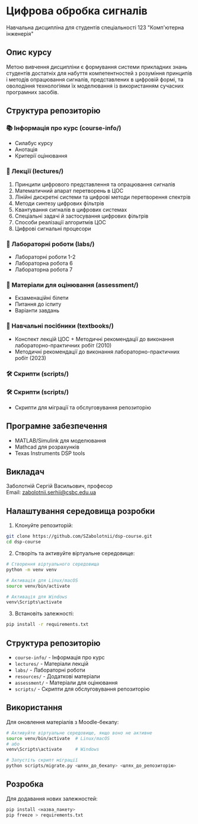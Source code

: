 # Цифрова обробка сигналів

Навчальна дисципліна для студентів спеціальності 123 "Комп'ютерна інженерія"

## Опис курсу

Метою вивчення дисципліни є формування системи прикладних знань студентів достатніх для набуття компетентностей з розуміння принципів і методів опрацювання сигналів, представлених в цифровій формі, та оволодіння технологіями їх моделювання із використанням сучасних програмних засобів.

## Структура репозиторію

### 📚 Інформація про курс (course-info/)
- Силабус курсу
- Анотація
- Критерії оцінювання

### 📖 Лекції (lectures/)
1. Принципи цифрового представлення та опрацювання сигналів
2. Математичний апарат перетворень в ЦОС
3. Лінійні дискретні системи та цифрові методи перетворення спектрів
4. Методи синтезу цифрових фільтрів
5. Квантування сигналів в цифрових системах
6. Спеціальні задачі й застосування цифрових фільтрів
7. Способи реалізації алгоритмів ЦОС
8. Цифрові сигнальні процесори

### 🔬 Лабораторні роботи (labs/)
- Лабораторні роботи 1-2
- Лабораторна робота 6
- Лабораторна робота 7

### 📝 Матеріали для оцінювання (assessment/)
- Екзаменаційні білети
- Питання до іспиту
- Варіанти завдань

### 📖 Навчальні посібники (textbooks/)
- Конспект лекцій ЦОС + Методичні рекомендації до виконання лабораторно-практичних робіт (2010)
- Методичні рекомендації до виконання лабораторно-практичних робіт (2023)

### 🛠 Скрипти (scripts/)

### 🛠 Скрипти (scripts/)
- Скрипти для міграції та обслуговування репозиторію

## Програмне забезпечення

- MATLAB/Simulink для моделювання
- Mathcad для розрахунків
- Texas Instruments DSP tools

## Викладач

Заболотній Сергій Васильович, професор  
Email: zabolotnii.serhii@csbc.edu.ua


## Налаштування середовища розробки

1. Клонуйте репозиторій:
```bash
git clone https://github.com/SZabolotnii/dsp-course.git
cd dsp-course
```

2. Створіть та активуйте віртуальне середовище:
```bash
# Створення віртуального середовища
python -m venv venv

# Активація для Linux/macOS
source venv/bin/activate

# Активація для Windows
venv\Scripts\activate
```

3. Встановіть залежності:
```bash
pip install -r requirements.txt
```

## Структура репозиторію

- `course-info/` - Інформація про курс
- `lectures/` - Матеріали лекцій
- `labs/` - Лабораторні роботи
- `resources/` - Додаткові матеріали
- `assessment/` - Матеріали для оцінювання
- `scripts/` - Скрипти для обслуговування репозиторію

## Використання

Для оновлення матеріалів з Moodle-бекапу:
```bash
# Активуйте віртуальне середовище, якщо воно не активне
source venv/bin/activate  # Linux/macOS
# або
venv\Scripts\activate     # Windows

# Запустіть скрипт міграції
python scripts/migrate.py <шлях_до_бекапу> <шлях_до_репозиторію>
```

## Розробка

Для додавання нових залежностей:
```bash
pip install <назва_пакету>
pip freeze > requirements.txt
```

